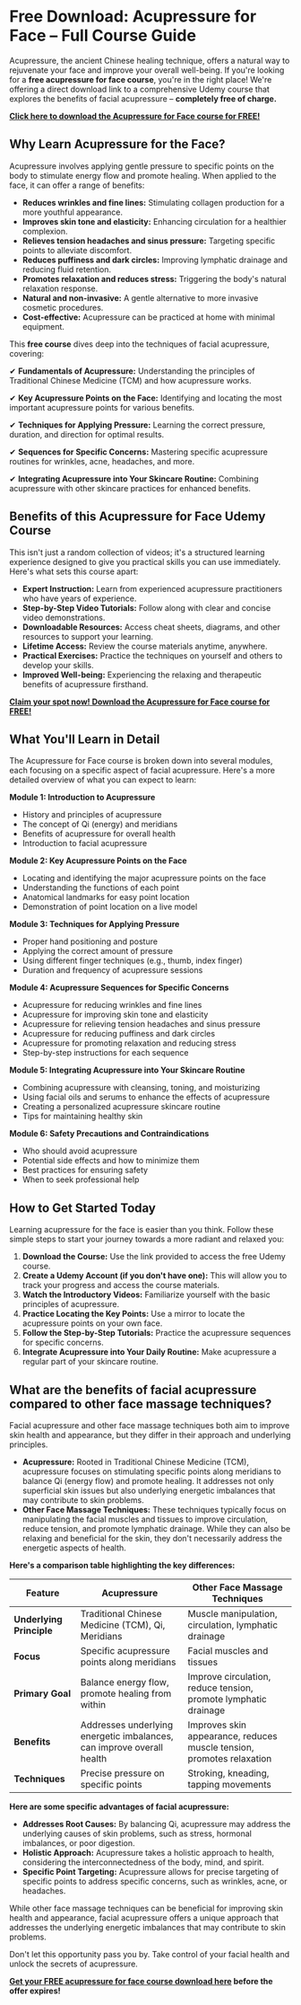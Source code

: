 # Free Download: Acupressure for Face – Full Course Guide

Acupressure, the ancient Chinese healing technique, offers a natural way to rejuvenate your face and improve your overall well-being. If you're looking for a **free acupressure for face course**, you're in the right place! We're offering a direct download link to a comprehensive Udemy course that explores the benefits of facial acupressure – **completely free of charge.**

[**Click here to download the Acupressure for Face course for FREE!**](https://udemywork.com/acupressure-for-face)

## Why Learn Acupressure for the Face?

Acupressure involves applying gentle pressure to specific points on the body to stimulate energy flow and promote healing. When applied to the face, it can offer a range of benefits:

*   **Reduces wrinkles and fine lines:** Stimulating collagen production for a more youthful appearance.
*   **Improves skin tone and elasticity:** Enhancing circulation for a healthier complexion.
*   **Relieves tension headaches and sinus pressure:** Targeting specific points to alleviate discomfort.
*   **Reduces puffiness and dark circles:** Improving lymphatic drainage and reducing fluid retention.
*   **Promotes relaxation and reduces stress:** Triggering the body's natural relaxation response.
*   **Natural and non-invasive:** A gentle alternative to more invasive cosmetic procedures.
*   **Cost-effective:** Acupressure can be practiced at home with minimal equipment.

This **free course** dives deep into the techniques of facial acupressure, covering:

✔  **Fundamentals of Acupressure:** Understanding the principles of Traditional Chinese Medicine (TCM) and how acupressure works.

✔  **Key Acupressure Points on the Face:** Identifying and locating the most important acupressure points for various benefits.

✔  **Techniques for Applying Pressure:** Learning the correct pressure, duration, and direction for optimal results.

✔  **Sequences for Specific Concerns:** Mastering specific acupressure routines for wrinkles, acne, headaches, and more.

✔  **Integrating Acupressure into Your Skincare Routine:** Combining acupressure with other skincare practices for enhanced benefits.

## Benefits of this Acupressure for Face Udemy Course

This isn't just a random collection of videos; it's a structured learning experience designed to give you practical skills you can use immediately. Here's what sets this course apart:

*   **Expert Instruction:** Learn from experienced acupressure practitioners who have years of experience.
*   **Step-by-Step Video Tutorials:** Follow along with clear and concise video demonstrations.
*   **Downloadable Resources:** Access cheat sheets, diagrams, and other resources to support your learning.
*   **Lifetime Access:** Review the course materials anytime, anywhere.
*   **Practical Exercises:** Practice the techniques on yourself and others to develop your skills.
*   **Improved Well-being:** Experiencing the relaxing and therapeutic benefits of acupressure firsthand.

[**Claim your spot now! Download the Acupressure for Face course for FREE!**](https://udemywork.com/acupressure-for-face)

## What You'll Learn in Detail

The Acupressure for Face course is broken down into several modules, each focusing on a specific aspect of facial acupressure. Here's a more detailed overview of what you can expect to learn:

**Module 1: Introduction to Acupressure**

*   History and principles of acupressure
*   The concept of Qi (energy) and meridians
*   Benefits of acupressure for overall health
*   Introduction to facial acupressure

**Module 2: Key Acupressure Points on the Face**

*   Locating and identifying the major acupressure points on the face
*   Understanding the functions of each point
*   Anatomical landmarks for easy point location
*   Demonstration of point location on a live model

**Module 3: Techniques for Applying Pressure**

*   Proper hand positioning and posture
*   Applying the correct amount of pressure
*   Using different finger techniques (e.g., thumb, index finger)
*   Duration and frequency of acupressure sessions

**Module 4: Acupressure Sequences for Specific Concerns**

*   Acupressure for reducing wrinkles and fine lines
*   Acupressure for improving skin tone and elasticity
*   Acupressure for relieving tension headaches and sinus pressure
*   Acupressure for reducing puffiness and dark circles
*   Acupressure for promoting relaxation and reducing stress
*   Step-by-step instructions for each sequence

**Module 5: Integrating Acupressure into Your Skincare Routine**

*   Combining acupressure with cleansing, toning, and moisturizing
*   Using facial oils and serums to enhance the effects of acupressure
*   Creating a personalized acupressure skincare routine
*   Tips for maintaining healthy skin

**Module 6: Safety Precautions and Contraindications**

*   Who should avoid acupressure
*   Potential side effects and how to minimize them
*   Best practices for ensuring safety
*   When to seek professional help

## How to Get Started Today

Learning acupressure for the face is easier than you think. Follow these simple steps to start your journey towards a more radiant and relaxed you:

1.  **Download the Course:** Use the link provided to access the free Udemy course.
2.  **Create a Udemy Account (if you don't have one):** This will allow you to track your progress and access the course materials.
3.  **Watch the Introductory Videos:** Familiarize yourself with the basic principles of acupressure.
4.  **Practice Locating the Key Points:** Use a mirror to locate the acupressure points on your own face.
5.  **Follow the Step-by-Step Tutorials:** Practice the acupressure sequences for specific concerns.
6.  **Integrate Acupressure into Your Daily Routine:** Make acupressure a regular part of your skincare routine.

## What are the benefits of facial acupressure compared to other face massage techniques?

Facial acupressure and other face massage techniques both aim to improve skin health and appearance, but they differ in their approach and underlying principles.

*   **Acupressure:** Rooted in Traditional Chinese Medicine (TCM), acupressure focuses on stimulating specific points along meridians to balance Qi (energy flow) and promote healing. It addresses not only superficial skin issues but also underlying energetic imbalances that may contribute to skin problems.
*   **Other Face Massage Techniques:** These techniques typically focus on manipulating the facial muscles and tissues to improve circulation, reduce tension, and promote lymphatic drainage. While they can also be relaxing and beneficial for the skin, they don't necessarily address the energetic aspects of health.

**Here's a comparison table highlighting the key differences:**

| Feature | Acupressure | Other Face Massage Techniques |
|---|---|---|
| **Underlying Principle** | Traditional Chinese Medicine (TCM), Qi, Meridians | Muscle manipulation, circulation, lymphatic drainage |
| **Focus** | Specific acupressure points along meridians | Facial muscles and tissues |
| **Primary Goal** | Balance energy flow, promote healing from within | Improve circulation, reduce tension, promote lymphatic drainage |
| **Benefits** | Addresses underlying energetic imbalances, can improve overall health | Improves skin appearance, reduces muscle tension, promotes relaxation |
| **Techniques** | Precise pressure on specific points | Stroking, kneading, tapping movements |

**Here are some specific advantages of facial acupressure:**

*   **Addresses Root Causes:** By balancing Qi, acupressure may address the underlying causes of skin problems, such as stress, hormonal imbalances, or poor digestion.
*   **Holistic Approach:** Acupressure takes a holistic approach to health, considering the interconnectedness of the body, mind, and spirit.
*   **Specific Point Targeting:** Acupressure allows for precise targeting of specific points to address specific concerns, such as wrinkles, acne, or headaches.

While other face massage techniques can be beneficial for improving skin health and appearance, facial acupressure offers a unique approach that addresses the underlying energetic imbalances that may contribute to skin problems.

Don't let this opportunity pass you by. Take control of your facial health and unlock the secrets of acupressure.

**[Get your FREE acupressure for face course download here](https://udemywork.com/acupressure-for-face) before the offer expires!**
